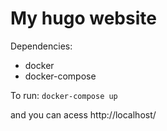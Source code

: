 # My hugo website

Dependencies:
- docker
- docker-compose

To run:
``` docker-compose up ```

and you can acess http://localhost/
